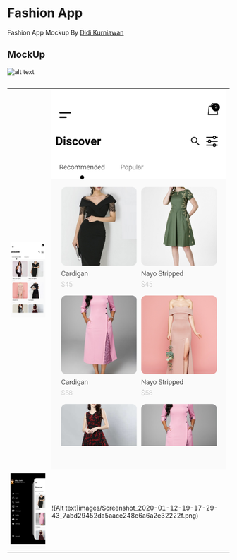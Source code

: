 # Fashion App

Fashion App Mockup By [Didi Kurniawan](https://dribbble.com/didikurniawan) 

## MockUp

![alt text](https://cdn.dribbble.com/users/2954314/screenshots/9217425/media/1041987d98b144e2a5eb65a7b9198339.png)

##

|   |  |
| ------------- | ------------- |
| ![Alt text](images/Screenshot_2020-01-12-19-08-56-59_7abd29452da5aace248e6a6a2e32222f.png?raw=true "Home")  | ![Alt text](images/Screenshot_2020-01-12-19-16-17-49_7abd29452da5aace248e6a6a2e32222f.png)  |
| ![Alt text](images/Screenshot_2020-01-12-19-16-47-76_7abd29452da5aace248e6a6a2e32222f.png)  | ![Alt text]images/Screenshot_2020-01-12-19-17-29-43_7abd29452da5aace248e6a6a2e32222f.png)  |


